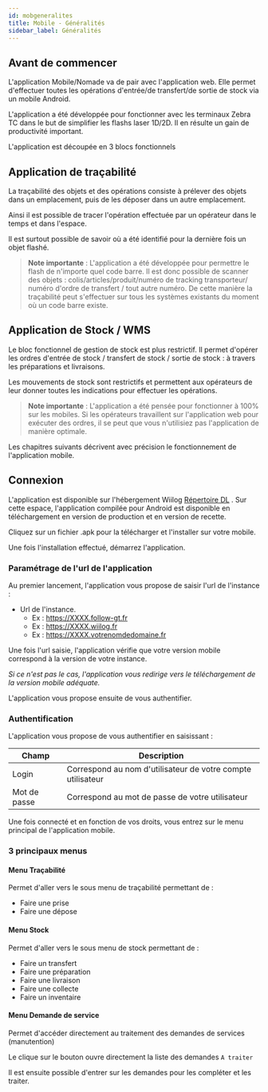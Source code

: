 ```yaml
---
id: mobgeneralites
title: Mobile - Généralités
sidebar_label: Généralités
---
```


## Avant de commencer

L'application Mobile/Nomade va de pair avec l'application web. Elle permet d'effectuer toutes les opérations d'entrée/de transfert/de sortie de stock via un mobile Android.

L'application a été développée pour fonctionner avec les terminaux Zebra TC dans le but de simplifier les flashs laser 1D/2D. Il en résulte un gain de productivité important.

L'application est découpée en 3 blocs fonctionnels

## Application de traçabilité 

La traçabilité des objets et des opérations consiste à prélever des objets dans un emplacement, puis de les déposer dans un autre emplacement.

Ainsi il est possible de tracer l'opération effectuée par un opérateur dans le temps et dans l'espace.

Il est surtout possible de savoir où a été identifié pour la dernière fois un objet flashé.

> **Note importante** : L'application a été développée pour permettre le flash de n'importe quel code barre. Il est donc possible de scanner des objets : colis/articles/produit/numéro de tracking transporteur/ numéro d'ordre de transfert / tout autre numéro. De cette manière la traçabilité peut s'effectuer sur tous les systèmes existants du moment où un code barre existe.


## Application de Stock / WMS

Le bloc fonctionnel de gestion de stock est plus restrictif. Il permet d'opérer les ordres d'entrée de stock / transfert de stock / sortie de stock : à travers les préparations et livraisons. 

Les mouvements de stock sont restrictifs et permettent aux opérateurs de leur donner toutes les indications pour effectuer les opérations.

> **Note importante** : L'application a été pensée pour fonctionner à 100% sur les mobiles. Si les opérateurs travaillent sur l'application web pour exécuter des ordres, il se peut que vous n'utilisiez pas l'application de manière optimale. 

Les chapitres suivants décrivent avec précision le fonctionnement de l'application mobile.

## Connexion

L'application est disponible sur l'hébergement Wiilog [Répertoire DL](http://wiilog.fr/dl) . Sur cette espace, l'application compilée pour Android est disponible en téléchargement en version de production et en version de recette.

Cliquez sur un fichier .apk pour la télécharger et l'installer sur votre mobile.

Une fois l'installation effectué, démarrez l'application.

### Paramétrage de l'url de l'application

Au premier lancement, l'application vous propose de saisir l'url de l'instance :  
- Url de l'instance.
    - Ex : https://XXXX.follow-gt.fr
    - Ex : https://XXXX.wiilog.fr
    - Ex : https://XXXX.votrenomdedomaine.fr

Une fois l'url saisie, l'application vérifie que votre version mobile correspond à la version de votre instance.

*Si ce n'est pas le cas, l'application vous redirige vers le téléchargement de la version mobile adéquate.*

L'application vous propose ensuite de vous authentifier.

### Authentification

L'application vous propose de vous authentifier en saisissant : 

Champ | Description
--------- | ----------
Login | Correspond au nom d'utilisateur de votre compte utilisateur
Mot de passe | Correspond au mot de passe de votre utilisateur

Une fois connecté et en fonction de vos droits, vous entrez sur le menu principal de l'application mobile.

### 3 principaux menus

#### Menu Traçabilité

Permet d'aller vers le sous menu de traçabilité permettant de :
- Faire une prise
- Faire une dépose

#### Menu Stock

Permet d'aller vers le sous menu de stock permettant de : 
- Faire un transfert
- Faire une préparation
- Faire une livraison
- Faire une collecte
- Faire un inventaire

#### Menu Demande de service

Permet d'accéder directement au traitement des demandes de services (manutention)

Le clique sur le bouton ouvre directement la liste des demandes `A traiter`

Il est ensuite possible d'entrer sur les demandes pour les compléter et les traiter.

